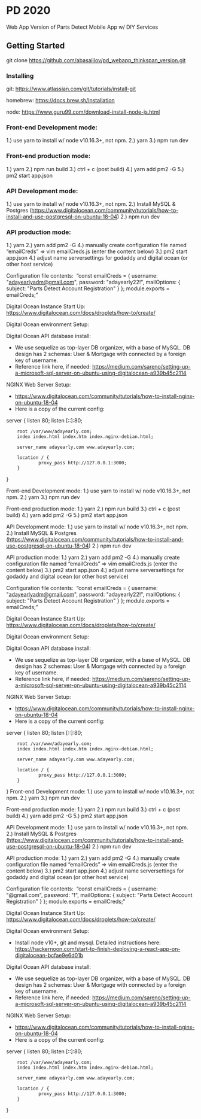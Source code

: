 # PD 2020

Web App Version of Parts Detect Mobile App w/ DIY Services

## Getting Started

git clone https://github.com/abasalilov/pd_webapp_thinkspan_version.git

### Installing

git: https://www.atlassian.com/git/tutorials/install-git

homebrew: https://docs.brew.sh/Installation

node: https://www.guru99.com/download-install-node-js.html

### Front-end Development mode:

1.) use yarn to install w/ node v10.16.3+, not npm.
2.) yarn
3.) npm run dev

### Front-end production mode:

1.) yarn
2.) npm run build
3.) ctrl + c (post build)
4.) yarn add pm2 -G
5.) pm2 start app.json

### API Development mode:

1.) use yarn to install w/ node v10.16.3+, not npm.
2.) Install MySQL & Postgres (https://www.digitalocean.com/community/tutorials/how-to-install-and-use-postgresql-on-ubuntu-18-04)
2.) npm run dev

### API production mode:

1.) yarn
2.) yarn add pm2 -G
4.) manually create configuration file named “emailCreds” => vim emailCreds.js (enter the content below)
3.) pm2 start app.json
4.) adjust name serversettings for godaddy and digital ocean (or other host service)

Configuration file contents: 
“const emailCreds = {
username: "adayearlyadm@gmail.com",
password: "adayearly22!",
mailOptions: { subject: "Parts Detect Account Registration" }
};
module.exports = emailCreds;”

Digital Ocean Instance Start Up: https://www.digitalocean.com/docs/droplets/how-to/create/

Digital Ocean environment Setup:

Digital Ocean API database install:

- We use sequelize as top-layer DB organizer, with a base of MySQL. DB design has 2 schemas: User & Mortgage with connected by a foreign key of username.
- Reference link here, if needed: https://medium.com/sareno/setting-up-a-microsoft-sql-server-on-ubuntu-using-digitalocean-a939b45c2114

NGINX Web Server Setup:

- https://www.digitalocean.com/community/tutorials/how-to-install-nginx-on-ubuntu-18-04
- Here is a copy of the current config:

server {
listen 80;
listen [::]:80;

        root /var/www/adayearly.com;
        index index.html index.htm index.nginx-debian.html;

        server_name adayearly.com www.adayearly.com;

        location / {
                proxy_pass http://127.0.0.1:3000;
        }

}

Front-end Development mode:
1.) use yarn to install w/ node v10.16.3+, not npm.
2.) yarn
3.) npm run dev

Front-end production mode:
1.) yarn
2.) npm run build
3.) ctrl + c (post build)
4.) yarn add pm2 -G
5.) pm2 start app.json

API Development mode:
1.) use yarn to install w/ node v10.16.3+, not npm.
2.) Install MySQL & Postgres (https://www.digitalocean.com/community/tutorials/how-to-install-and-use-postgresql-on-ubuntu-18-04)
2.) npm run dev

API production mode:
1.) yarn
2.) yarn add pm2 -G
4.) manually create configuration file named “emailCreds” => vim emailCreds.js (enter the content below)
3.) pm2 start app.json
4.) adjust name serversettings for godaddy and digital ocean (or other host service)

Configuration file contents: 
“const emailCreds = {
username: "adayearlyadm@gmail.com",
password: "adayearly22!",
mailOptions: { subject: "Parts Detect Account Registration" }
};
module.exports = emailCreds;”

Digital Ocean Instance Start Up: https://www.digitalocean.com/docs/droplets/how-to/create/

Digital Ocean environment Setup:

Digital Ocean API database install:

- We use sequelize as top-layer DB organizer, with a base of MySQL. DB design has 2 schemas: User & Mortgage with connected by a foreign key of username.
- Reference link here, if needed: https://medium.com/sareno/setting-up-a-microsoft-sql-server-on-ubuntu-using-digitalocean-a939b45c2114

NGINX Web Server Setup:

- https://www.digitalocean.com/community/tutorials/how-to-install-nginx-on-ubuntu-18-04
- Here is a copy of the current config:

server {
listen 80;
listen [::]:80;

        root /var/www/adayearly.com;
        index index.html index.htm index.nginx-debian.html;

        server_name adayearly.com www.adayearly.com;

        location / {
                proxy_pass http://127.0.0.1:3000;
        }

}
Front-end Development mode:
1.) use yarn to install w/ node v10.16.3+, not npm.
2.) yarn
3.) npm run dev

Front-end production mode:
1.) yarn
2.) npm run build
3.) ctrl + c (post build)
4.) yarn add pm2 -G
5.) pm2 start app.json

API Development mode:
1.) use yarn to install w/ node v10.16.3+, not npm.
2.) Install MySQL & Postgres (https://www.digitalocean.com/community/tutorials/how-to-install-and-use-postgresql-on-ubuntu-18-04)
2.) npm run dev

API production mode:
1.) yarn
2.) yarn add pm2 -G
4.) manually create configuration file named “emailCreds” => vim emailCreds.js (enter the content below)
3.) pm2 start app.json
4.) adjust name serversettings for godaddy and digital ocean (or other host service)

Configuration file contents: 
“const emailCreds = {
username: "@gmail.com",
password: "!",
mailOptions: { subject: "Parts Detect Account Registration" }
};
module.exports = emailCreds;”

Digital Ocean Instance Start Up: https://www.digitalocean.com/docs/droplets/how-to/create/

Digital Ocean environment Setup:

- Install node v10+, git and mysql. Detailed instructions here: https://hackernoon.com/start-to-finish-deploying-a-react-app-on-digitalocean-bcfae9e6d01b

Digital Ocean API database install:

- We use sequelize as top-layer DB organizer, with a base of MySQL. DB design has 2 schemas: User & Mortgage with connected by a foreign key of username.
- Reference link here, if needed: https://medium.com/sareno/setting-up-a-microsoft-sql-server-on-ubuntu-using-digitalocean-a939b45c2114

NGINX Web Server Setup:

- https://www.digitalocean.com/community/tutorials/how-to-install-nginx-on-ubuntu-18-04
- Here is a copy of the current config:

server {
listen 80;
listen [::]:80;

        root /var/www/adayearly.com;
        index index.html index.htm index.nginx-debian.html;

        server_name adayearly.com www.adayearly.com;

        location / {
                proxy_pass http://127.0.0.1:3000;
        }

}
